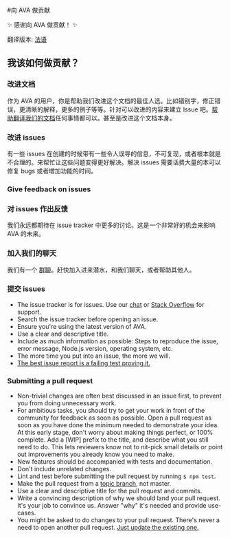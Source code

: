 #向 AVA 做贡献

✨ 感谢向 AVA 做贡献！ ✨

翻译版本: [法语](https://github.com/sindresorhus/ava-docs/blob/master/fr_FR/contributing.md)

## 我该如何做贡献？

### 改进文档

作为 AVA 的用户，你是帮助我们改进这个文档的最佳人选。比如错别字，修正错误，更清晰的解释，更多的例子等等。针对可以改进的内容来建立 Issue 吧。[帮助翻译我们的文档](https://github.com/sindresorhus/ava-docs)任何事情都可以。甚至是改进这个文档本身。
### 改进 issues

有一些 issues 在创建的时候带有一些令人误导的信息，不可复现，或者根本就是不合理的。来帮忙让这些问题变得更好解决。解决 issues 需要话费大量的本可以修复 bugs 或者增加功能的时间。

### Give feedback on issues

### 对 issues 作出反馈

我们永远都期待在 issue tracker 中更多的讨论。这是一个非常好的机会来影响 AVA 的未来。

### 加入我们的聊天

我们有一个 [群聊](https://gitter.im/sindresorhus/ava)。赶快加入进来潜水，和我们聊天，或者帮助其他人。


### 提交 issues

- The issue tracker is for issues. Use our [chat](https://gitter.im/sindresorhus/ava) or [Stack Overflow](https://stackoverflow.com/questions/tagged/ava) for support.
- Search the issue tracker before opening an issue.
- Ensure you're using the latest version of AVA.
- Use a clear and descriptive title.
- Include as much information as possible: Steps to reproduce the issue, error message, Node.js version, operating system, etc.
- The more time you put into an issue, the more we will.
- [The best issue report is a failing test proving it.](https://twitter.com/sindresorhus/status/579306280495357953)

### Submitting a pull request

- Non-trivial changes are often best discussed in an issue first, to prevent you from doing unnecessary work.
- For ambitious tasks, you should try to get your work in front of the community for feedback as soon as possible. Open a pull request as soon as you have done the minimum needed to demonstrate your idea. At this early stage, don't worry about making things perfect, or 100% complete. Add a [WIP] prefix to the title, and describe what you still need to do. This lets reviewers know not to nit-pick small details or point out improvements you already know you need to make. 
- New features should be accompanied with tests and documentation.
- Don't include unrelated changes.
- Lint and test before submitting the pull request by running `$ npm test`.
- Make the pull request from a [topic branch](https://github.com/dchelimsky/rspec/wiki/Topic-Branches), not master.
- Use a clear and descriptive title for the pull request and commits.
- Write a convincing description of why we should land your pull request. It's your job to convince us. Answer "why" it's needed and provide use-cases.
- You might be asked to do changes to your pull request. There's never a need to open another pull request. [Just update the existing one.](https://github.com/RichardLitt/docs/blob/master/amending-a-commit-guide.md)